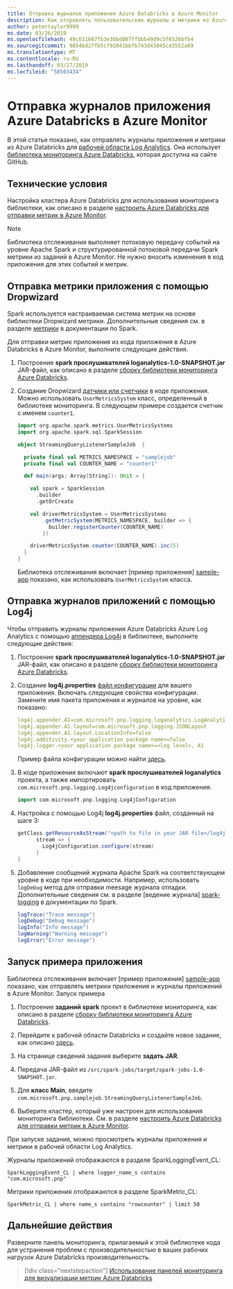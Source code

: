 ```yaml
---
title: Отправка журналов приложения Azure Databricks в Azure Monitor
description: Как отправлять пользовательские журналы и метрики из Azure Databricks в Azure Monitor
author: petertaylor9999
ms.date: 03/26/2019
ms.openlocfilehash: 49c631687fb3e3bbd807ffbbb49d9c5f6526bfb4
ms.sourcegitcommit: 9854bd27fb5cf92041bbfb743d43045cd3552a69
ms.translationtype: MT
ms.contentlocale: ru-RU
ms.lasthandoff: 03/27/2019
ms.locfileid: "58503434"
---
```

# <a name="send-azure-databricks-application-logs-to-azure-monitor"></a>Отправка журналов приложения Azure Databricks в Azure Monitor

В этой статье показано, как отправлять журналы приложения и метрики из Azure Databricks для [рабочей области Log Analytics](/azure/azure-monitor/platform/manage-access). Она использует [библиотека мониторинга Azure Databricks](https://github.com/mspnp/spark-monitoring), которая доступна на сайте GitHub.

## <a name="prerequisites"></a>Технические условия

Настройка кластера Azure Databricks для использования мониторинга библиотеки, как описано в разделе [настроить Azure Databricks для отправки метрик в Azure Monitor][config-cluster].

> [!NOTE]
> Библиотека отслеживания выполняет потоковую передачу событий на уровне Apache Spark и структурированной потоковой передачи Spark метрики из заданий в Azure Monitor. Не нужно вносить изменения в код приложения для этих событий и метрик.

## <a name="send-application-metrics-using-dropwizard"></a>Отправка метрики приложения с помощью Dropwizard

Spark используется настраиваемая система метрик на основе библиотеки Dropwizard метрики. Дополнительные сведения см. в разделе [метрики](https://spark.apache.org/docs/latest/monitoring.html#metrics) в документации по Spark.

Для отправки метрик приложения из кода приложения в Azure Databricks в Azure Monitor, выполните следующие действия.

1. Построение **spark прослушивателей loganalytics-1.0-SNAPSHOT.jar** JAR-файл, как описано в разделе [сборку библиотеки мониторинга Azure Databricks][build-lib].

1. Создание Dropwizard [датчики или счетчики](https://metrics.dropwizard.io/4.0.0/manual/core.html) в коде приложения. Можно использовать `UserMetricsSystem` класс, определенный в библиотеке мониторинга. В следующем примере создается счетчик с именем `counter1`.

    ```Scala
    import org.apache.spark.metrics.UserMetricsSystems
    import org.apache.spark.sql.SparkSession

    object StreamingQueryListenerSampleJob  {

      private final val METRICS_NAMESPACE = "samplejob"
      private final val COUNTER_NAME = "counter1"

      def main(args: Array[String]): Unit = {

        val spark = SparkSession
          .builder
          .getOrCreate

        val driverMetricsSystem = UserMetricsSystems
            .getMetricSystem(METRICS_NAMESPACE, builder => {
              builder.registerCounter(COUNTER_NAME)
            })

        driverMetricsSystem.counter(COUNTER_NAME).inc(5)
      }
    }
    ```

    Библиотека отслеживания включает [пример приложения] [ sample-app] показано, как использовать `UserMetricsSystem` класса.

## <a name="send-application-logs-using-log4j"></a>Отправка журналов приложений с помощью Log4j

Чтобы отправить журналы приложения Azure Databricks Azure Log Analytics с помощью [аппендера Log4j](https://logging.apache.org/log4j/2.x/manual/appenders.html) в библиотеке, выполните следующие действия:

1. Построение **spark прослушивателей loganalytics-1.0-SNAPSHOT.jar** JAR-файл, как описано в разделе [сборку библиотеки мониторинга Azure Databricks][build-lib].

1. Создание **log4j.properties** [файл конфигурации](https://logging.apache.org/log4j/2.x/manual/configuration.html) для вашего приложения. Включать следующие свойства конфигурации. Замените имя пакета приложения и журналов на уровне, как показано:

    ```YAML
    log4j.appender.A1=com.microsoft.pnp.logging.loganalytics.LogAnalyticsAppender
    log4j.appender.A1.layout=com.microsoft.pnp.logging.JSONLayout
    log4j.appender.A1.layout.LocationInfo=false
    log4j.additivity.<your application package name>=false
    log4j.logger.<your application package name>=<log level>, A1
    ```

    Пример файла конфигурации можно найти [здесь][log4j.properties].

1. В коде приложения включают **spark прослушивателей loganalytics** проекта, а также импортировать `com.microsoft.pnp.logging.Log4jconfiguration` в код приложения.

    ```Scala
    import com.microsoft.pnp.logging.Log4jConfiguration
    ```

1. Настройка с помощью Log4j **log4j.properties** файл, созданный на шаге 3:

    ```Scala
    getClass.getResourceAsStream("<path to file in your JAR file>/log4j.properties")) {
          stream => {
            Log4jConfiguration.configure(stream)
          }
    }
    ```

1. Добавление сообщений журнала Apache Spark на соответствующем уровне в коде при необходимости. Например, использовать `logDebug` метод для отправки meesage журнала отладки. Дополнительные сведения см. в разделе [ведение журнала] [ spark-logging] в документации по Spark.

    ```Scala
    logTrace("Trace message")
    logDebug("Debug message")
    logInfo("Info message")
    logWarning("Warning message")
    logError("Error message")
    ```

## <a name="run-the-sample-application"></a>Запуск примера приложения

Библиотека отслеживания включает [пример приложения] [ sample-app] показано, как отправлять метрики приложения и журналы приложений в Azure Monitor. Запуск примера

1. Построение **заданий spark** проект в библиотеке мониторинга, как описано в разделе [сборку библиотеки мониторинга Azure Databricks][build-lib].

1. Перейдите к рабочей области Databricks и создайте новое задание, как описано [здесь](https://docs.azuredatabricks.net/user-guide/jobs.html#create-a-job).

1. На странице сведений задания выберите **задать JAR**.

1. Передача JAR-файл из `/src/spark-jobs/target/spark-jobs-1.0-SNAPSHOT.jar`.

1. Для **класс Main**, введите `com.microsoft.pnp.samplejob.StreamingQueryListenerSampleJob`.

1. Выберите кластер, который уже настроен для использования мониторинга библиотеки. См. в разделе [настроить Azure Databricks для отправки метрик в Azure Monitor][config-cluster].

При запуске задания, можно просмотреть журналы приложения и метрики в рабочей области Log Analytics.

Журналы приложений отображаются в разделе SparkLoggingEvent_CL:

```Kusto
SparkLoggingEvent_CL | where logger_name_s contains "com.microsoft.pnp"
```

Метрики приложения отображаются в разделе SparkMetric_CL:

```Kusto
SparkMetric_CL | where name_s contains "rowcounter" | limit 50
```

## <a name="next-steps"></a>Дальнейшие действия

Разверните панель мониторинга, прилагаемый к этой библиотеке кода для устранения проблем с производительностью в ваших рабочих нагрузок Azure Databricks производительность.

> [!div class="nextstepaction"]
> [Использование панелей мониторинга для визуализации метрик Azure Databricks](./dashboards.md)

<!-- links -->

[build-lib]: ./configure-cluster.md##build-the-azure-databricks-monitoring-library
[config-cluster]: ./configure-cluster.md
[log4j.properties]: https://github.com/mspnp/spark-monitoring/blob/master/src/spark-jobs/src/main/resources/com/microsoft/pnp/samplejob/log4j.properties
[sample-app]: https://github.com/mspnp/spark-monitoring/tree/master/src/spark-jobs
[spark-logging]: https://spark.apache.org/docs/2.3.0/api/java/org/apache/spark/internal/Logging.html